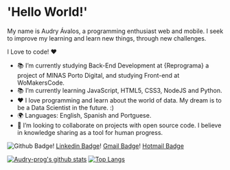 # 'Hello World!' #

My name is Audry Ávalos, a programming enthusiast web and mobile. I seek to improve my learning and learn new things, through new challenges.

I Love to code! ❤️

- 📚 I’m currently studying Back-End Development at {Reprograma} a project of MINAS Porto Digital, and studying Front-end at WoMakersCode.
- 📚 I’m currently learning JavaScript, HTML5, CSS3, NodeJS and Python.
- ❤️ I love programming and learn about the world of data. My dream is to be a Data Scientist in the future. :) 
- 🌍 Languages: English, Spanish and Portguese.
- 👯 I’m looking to collaborate on projects with open source code. I believe in knowledge sharing as a tool for human progress.

![Github Badge](https://img.shields.io/badge/-Github-000?style=flat-square&logo=Github&logoColor=white&link=https://github.com/Audry-prog)! [Linkedin Badge](https://img.shields.io/badge/-LinkedIn-blue?style=flat-square&logo=Linkedin&logoColor=white&link=https://www.linkedin.com/in/audry-%C3%A1valos-b902b533/)! [Gmail Badge](https://img.shields.io/badge/-Gmail-c14438?style=flat-square&logo=Gmail&logoColor=white&link=mailto:linda.audry@gmail.com)! [Hotmail Badge](https://img.shields.io/badge/-Hotmail-c14438?style=flat-square&logo=Gmail&logoColor=white&link=mailto:audryavalos@hotmail.com)

[![Audry-prog's github stats](https://github-readme-stats.vercel.app/api?username=Audry-prog&show_icons=true&theme=radical)](https://github.com/Audry-prog/github-readme-stats)  [![Top Langs](https://github-readme-stats.vercel.app/api/top-langs/?username=Audry-prog&layout=compact&theme=radical)](https://github.com/Audry-prog/github-readme-stats)
